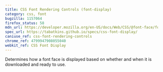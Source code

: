 ```yaml
---
title: CSS Font Rendering Controls (font-display)
category: css, font
bugzilla: 1157064
firefox_status: 58
mdn_url: https://developer.mozilla.org/en-US/docs/Web/CSS/@font-face/font-display
spec_url: https://tabatkins.github.io/specs/css-font-display/
caniuse_ref: css-font-rendering-controls
chrome_ref: 4799947908055040
webkit_ref: CSS Font Display
---
```


Determines how a font face is displayed based on whether and when it is downloaded and ready to use.
